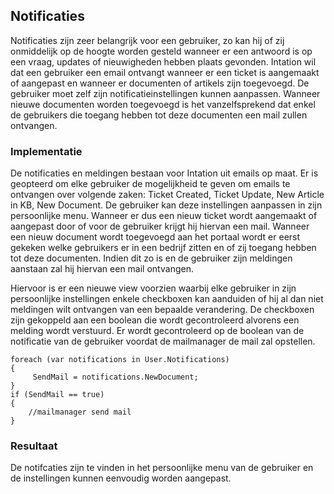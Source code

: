 ## Notificaties
Notificaties zijn zeer belangrijk voor een gebruiker, zo kan hij of zij onmiddelijk op de hoogte worden gesteld wanneer er een antwoord is op een vraag, updates of nieuwigheden hebben plaats gevonden. Intation wil dat een gebruiker een email ontvangt wanneer er een ticket is aangemaakt of aangepast en wanneer er documenten of artikels zijn toegevoegd. De gebruiker moet zelf zijn notificatieinstellingen kunnen aanpassen. Wanneer nieuwe documenten worden toegevoegd is het vanzelfsprekend dat enkel de gebruikers die toegang hebben tot deze documenten een mail zullen ontvangen.

### Implementatie
De notificaties en meldingen bestaan voor Intation uit emails op maat. Er is geopteerd om elke gebruiker de mogelijkheid te geven om emails te ontvangen over volgende zaken: Ticket Created, Ticket Update, New Article in KB, New Document. De gebruiker kan deze instellingen aanpassen in zijn persoonlijke menu. Wanneer er dus een nieuw ticket wordt aangemaakt of aangepast door of voor de gebruiker krijgt hij hiervan een mail. Wanneer een nieuw document wordt toegevoegd aan het portaal wordt er eerst gekeken welke gebruikers er in een bedrijf zitten en of zij toegang hebben tot deze documenten. Indien dit zo is en de gebruiker zijn meldingen aanstaan zal hij hiervan een mail ontvangen.

Hiervoor is er een nieuwe view voorzien waarbij elke gebruiker in zijn persoonlijke instellingen enkele checkboxen kan aanduiden of hij al dan niet meldingen wilt ontvangen van een bepaalde verandering. De checkboxen zijn gekoppeld aan een boolean die wordt gecontroleerd alvorens een melding wordt verstuurd. Er wordt gecontroleerd op de boolean van de notificatie van de gebruiker voordat de mailmanager de mail zal opstellen. 

```
foreach (var notifications in User.Notifications)
{
     SendMail = notifications.NewDocument;
}
if (SendMail == true)
{
    //mailmanager send mail           
}

```

### Resultaat
De notifcaties zijn te vinden in het persoonlijke menu van de gebruiker en de instellingen kunnen eenvoudig worden aangepast.
